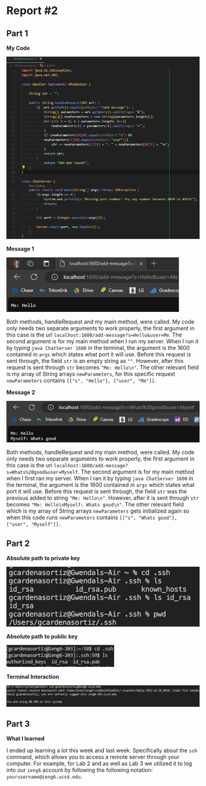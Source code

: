 # Report #2
## Part 1
**My Code**

![Image](code1.png)

**Message 1**

![Image](ss1.png) 

Both methods, handleRequest and my main method, were called. My code only needs two separate arguments to work properly, the first argument in this case is the url `localhost:1600/add-message?s=Hello&user=Me`. The second argument is for my main method when I run my server. When I run it by typing `java ChatServer 1600` in the terminal, the argument is the 1600 contained in `args` which states what port it will use. Before this request is sent through, the field `str` is an empty string as `""`. However, after this request is sent through `str` becomes `"Me: Hello\n"`. The other relevant field is my array of String arrays `newParameters`, for this specific request `newParameters` contains `[["s", "Hello"], ["user", "Me"]]`.

**Message 2**

![Image](ss2.png)

Both methods, handleRequest and my main method, were called. My code only needs two separate arguments to work properly, the first argument in this case is the url `localhost:1600/add-message?s=Whats%20good&user=Myself`. The second argument is for my main method when I first ran my server. When I ran it by typing `java ChatServer 1600` in the terminal, the argument is the 1600 contained in `args` which states what port it will use. Before this request is sent through, the field `str` was the previous added to string `"Me: Hello\n"`. However, after it is sent through `str` becomes `"Me: Hello\nMyself: Whats good\n"`. The other relevant field which is my array of String arrays `newParameters` gets initialized again so when this code runs `newParameters` contains `[["s", "Whats good"], ["user", "Myself"]]`.

## Part 2
**Absolute path to private key**

![Image](pvk.png)

**Absolute path to public key**

![Image](pck.png)

**Terminal Interaction**

![Image](np.png)

## Part 3
**What I learned**

I ended up learning a lot this week and last week. Specifically about the `ssh` command, which allows you to access a remote server through your computer. For example, for Lab 2 and as well as Lab 3 we utilized it to log into our `ieng6` account by following the following notation: `yourusername@ieng6.ucsd.edu`.
